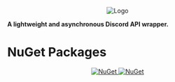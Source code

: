 <p align="center">
    <img src="https://cdn.discordapp.com/attachments/857933275112800266/999402866794057818/BigOutline.png" alt="Logo">
</p>
<b>A lightweight and asynchronous Discord API wrapper.</b>
<h1>NuGet Packages</h1>
<p align="center">
    <a href="https://www.nuget.org/packages/NetCord">
        <img src="https://img.shields.io/nuget/v/NetCord?color=5865F2&logo=nuget&label=NetCord&style=flat-square" alt="NuGet">
    </a>
    <a href="https://www.nuget.org/packages/NetCord.Services">
        <img src="https://img.shields.io/nuget/v/NetCord.Services?color=5865F2&logo=nuget&label=NetCord.Services&style=flat-square" alt="NuGet">
    </a>
</p>
